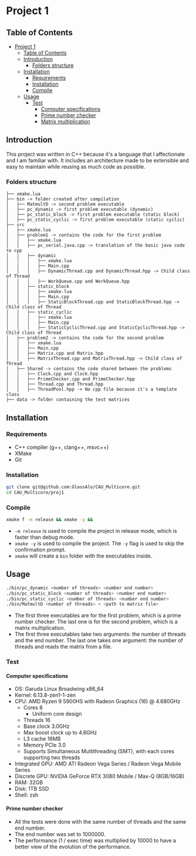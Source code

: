 # Project 1

## Table of Contents
- [Project 1](#project-1)
  - [Table of Contents](#table-of-contents)
  - [Introduction](#introduction)
    - [Folders structure](#folders-structure)
  - [Installation](#installation)
    - [Requirements](#requirements)
    - [Installation](#installation-1)
    - [Compile](#compile)
  - [Usage](#usage)
    - [Test](#test)
        - [Computer specifications](#computer-specifications)
        - [Prime number checker](#prime-number-checker)
        - [Matrix multiplication](#matrix-multiplication)

## Introduction
This project was written in C++ because it's a language that I affectionate and I am familiar with. It includes an architecture made to be extensible and easy to maintain while reusing as much code as possible.

### Folders structure
```
├── xmake.lua
├── bin -> folder created after compilation
│   ├── MatmultD -> second problem executable
│   ├── pc_dynamic -> first problem executable (dynamic)
│   ├── pc_static_block -> first problem executable (static block)
│   ├── pc_static_cyclic -> first problem executable (static cyclic)
├── src
│   ├── xmake.lua
│   ├── problem1 -> contains the code for the first problem
│   │   ├── xmake.lua
│   │   ├── pc_serial.java.cpp -> translation of the basic java code to cpp
│   │   ├── dynamic
│   │   │   ├── xmake.lua
│   |   │   ├── Main.cpp
│   │   │   ├── DynamicThread.cpp and DynamicThread.hpp -> Child class of Thread
│   │   │   ├── WorkQueue.cpp and WorkQueue.hpp
│   │   ├── static_block
│   │   │   ├── xmake.lua
│   │   │   ├── Main.cpp
│   │   │   ├── StaticBlockThread.cpp and StaticBlockThread.hpp -> Child class of Thread
│   │   ├── static_cyclic
│   │   │   ├── xmake.lua
│   │   │   ├── Main.cpp
│   │   │   ├── StaticCyclicThread.cpp and StaticCyclicThread.hpp -> Child class of Thread
│   ├── problem2 -> contains the code for the second problem
│   │   ├── xmake.lua
│   │   ├── Main.cpp
│   │   ├── Matrix.cpp and Matrix.hpp
│   │   ├── MatrixThread.cpp and MatrixThread.hpp -> Child class of Thread
│   ├── Shared -> contains the code shared between the problems
│   │   ├── Clock.cpp and Clock.hpp
│   │   ├── PrimeChecker.cpp and PrimeChecker.hpp
│   │   ├── Thread.cpp and Thread.hpp
│   │   ├── ThreadPool.hpp -> No cpp file because it's a template class
├── data -> folder containing the test matrices
```

## Installation
### Requirements
- C++ compiler (g++, clang++, msvc++)
- XMake
- Git

### Installation
```bash
git clone git@github.com:GlassAlo/CAU_Multicore.git
cd CAU_Multicore/proj1
```

### Compile
```bash
xmake f -m release && xmake -y &&
```
- `-m release` is used to compile the project in release mode, which is faster than debug mode.
- `xmake -y` is used to compile the project. The `-y` flag is used to skip the confirmation prompt.
- `xmake` will create a `bin` folder with the executables inside.

## Usage
```bash
./bin/pc_dynamic <number of threads> <number end number>
./bin/pc_static_block <number of threads> <number end number>
./bin/pc_static_cyclic <number of threads> <number end number>
./bin/MatmultD <number of threads> < <path to matrix file>
```

- The first three executables are for the first problem, which is a prime number checker. The last one is for the second problem, which is a matrix multiplication.
- The first three executables take two arguments: the number of threads and the end number. The last one takes one argument: the number of threads and reads the matrix from a file.

### Test
#### Computer specifications
- OS: Garuda Linux Broadwing x86_64
- Kernel: 6.13.8-zen1-1-zen
- CPU: AMD Ryzen 9 5900HS with Radeon Graphics (16) @ 4.680GHz
    - Cores 8
        - Uniform core design
    - Threads 16
    - Base clock 3.0GHz
    - Max boost clock up to 4.6GHz
    - L3 cache 16MB
    - Memory PCIe 3.0
    - Supports Simultaneous Multithreading (SMT), with each cores supporting two threads
- Integrated GPU: AMD ATI Radeon Vega Series / Radeon Vega Mobile Series
- Discrete GPU: NVIDIA GeForce RTX 3080 Mobile / Max-Q (8GB/16GB)
- RAM: 32GB
- Disk: 1TB SSD
- Shell: zsh

#### Prime number checker
- All the tests were done with the same number of threads and the same end number.
- The end number was set to 1000000.
- The performance (1 / exec time) was multiplied by 10000 to have a better view of the evolution of the performance.

